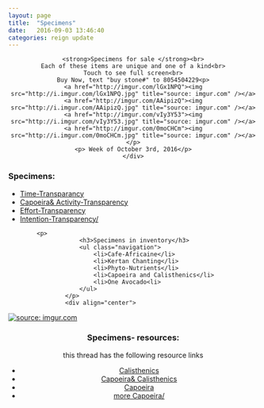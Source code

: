```yaml
---
layout: page
title:  "Specimens"
date:   2016-09-03 13:46:40
categories: reign update
---
```



<div align="center">

	<strong>Specimens for sale </strong><br>
	Each of these items are unique and one of a kind<br>
	Touch to see full screen<br>
	Buy Now, text "buy stone#" to 8054504229<p>
	<a href="http://imgur.com/lGx1NPQ"><img src="http://i.imgur.com/lGx1NPQ.jpg" title="source: imgur.com" /></a>
	<a href="http://imgur.com/AAipizQ"><img src="http://i.imgur.com/AAipizQ.jpg" title="source: imgur.com" /></a>
	<a href="http://imgur.com/vIy3Y53"><img src="http://i.imgur.com/vIy3Y53.jpg" title="source: imgur.com" /></a>
	<a href="http://imgur.com/0moCHCm"><img src="http://i.imgur.com/0moCHCm.jpg" title="source: imgur.com" /></a></p>
	<p> Week of October 3rd, 2016</p>
	</div>


<div align="left">
<p>
						<h3>Specimens:</h3> 
						<ul class="navigation">
						    <li><a href="http://www.military.com/military-fitness/workouts/avoid-gym-by-using-calisthenics">Time-Transparancy</a></li>
						    <li><a href="https://www.onnit.com/academy/the-top-5-capoeira-moves-to-get-started/">Capoeira&amp; Activity-Transparency</a></li>
						    <li><a href="https://www.theguardian.com/lifeandstyle/2007/mar/17/healthandwellbeing.features4">Effort-Transparency</a></li>
						    <li><a href="http://www.capoeira-world.com/capoeira-moves/free-capoeira-video-lessons/">Intention-Transparency/<a></li>
						</ul>
						</p>

			<p>
						<h3>Specimens in inventory</h3>
						<ul class="navigation">
						    <li>Cafe-Africaine</li>
						    <li>Kertan Chanting</li>
						    <li>Phyto-Nutrients</li>
						    <li>Capoeira and Calisthenics</li>
						    <li>One Avocado<li>
						</ul>
					</p>	
					<div align="center">
<a href="http://imgur.com/ViypdCb"><img src="http://i.imgur.com/ViypdCb.jpg" title="source: imgur.com" /></a>
</div><div>			
<p>
						<h3>Specimens- resources:</h3> this thread has the following resource links
						<ul class="navigation">
						    <li><a href="http://www.military.com/military-fitness/workouts/avoid-gym-by-using-calisthenics">Calisthenics</a></li>
						    <li><a href="https://www.onnit.com/academy/the-top-5-capoeira-moves-to-get-started/">Capoeira&amp; Calisthenics</a></li>
						    <li><a href="https://www.theguardian.com/lifeandstyle/2007/mar/17/healthandwellbeing.features4">Capoeira</a></li>
						    <li><a href="http://www.capoeira-world.com/capoeira-moves/free-capoeira-video-lessons/">more Capoeira/<a></li>
						</ul>
						</p>
</div>
